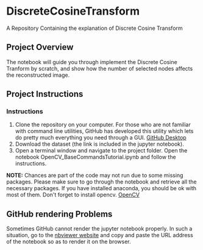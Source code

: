 # DiscreteCosineTransform
A Repository Containing the explanation of Discrete Cosine Transform

## Project Overview
The notebook will guide you through implement the Discrete Cosine Tranform by scratch, and show how the number of selected nodes affects the reconstructed image.

## Project Instructions

### Instructions

1. Clone the repository on your computer. For those who are not familiar with command line utilities, GitHub has developed this utility which lets do pretty much everything you need through a GUI.
   [GitHub Desktop](https://desktop.github.com/)
2. Download the dataset (the link is included in the jupyter notebook).
3. Open a terminal window and navigate to the project folder. Open the notebook OpenCV_BaseCommandsTutorial.ipynb and follow the instructions.

__NOTE:__ Chances are part of the code may not run due to some missing packages. Please make sure to go through the notebook and retrieve all the necessary packages. If you have installed anaconda, you should be ok with most of them. Don't forget to install opencv. [OpenCV](https://opencv.org/)

## GitHub rendering Problems

Sometimes GitHub cannot render the jupyter notebook properly. In such a situation, go to the [nbviewer website](https://nbviewer.jupyter.org/) and copy and paste the URL address of the notebook so as to render it on the browser.
